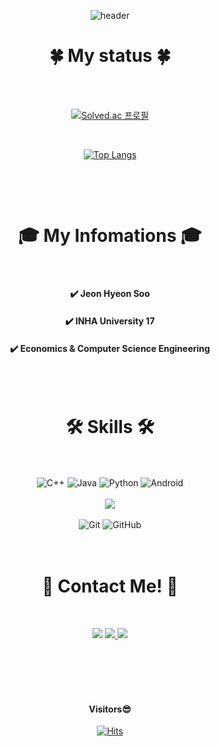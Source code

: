 <div align="center">
  
  ![header](https://capsule-render.vercel.app/api?type=waving&color=auto&height=300&section=header&text=H's%20Code&fontSize=100&animation=fadeIn&fontAlignY=30&desc=Welcome%20My%20GitHub%20Profile%20Page!&descAlignY=51&descAlign=62)
  
</div>
  
<!-- github-readme-stats.vercel.app/api/top-langs/?username=HyeonSoo-Jeon&langs_count=3 -->
# <div align="center">🍀 My status 🍀</div>
</br>
</br>  
<div align="center">
  
[![Solved.ac
프로필](http://mazassumnida.wtf/api/v2/generate_badge?boj=sop369)](https://solved.ac/sop369)

<!-- 커밋 뱃지
[![Anurag's github stats](https://github-readme-stats.vercel.app/api?username=HyeonSoo-Jeon&show_icons=true&theme=radical)](https://github.com/anuraghazra/github-readme-stats)
-->
</br>

[![Top Langs](https://github-readme-stats.vercel.app/api/top-langs/?username=HyeonSoo-Jeon&layout=compact&theme=radical)](https://github.com/anuraghazra/github-readme-stats)
</div>


&nbsp;
</br>

</br>

# <div align="center"> 🎓 My Infomations 🎓 </div>

</br>

#### <div align="center"> ✔️ Jeon Hyeon Soo </div>


#### <div align="center"> ✔️ INHA University 17 </div>


#### <div align="center"> ✔️ Economics & Computer Science Engineering </div>

</br>
</br>

# <div align="center"> 🛠️ Skills 🛠️ </div>

</br>
</br>

<div align="center">
<img alt="C++" src = "https://img.shields.io/badge/C++-00599C.svg?&style=flat&logo=c%2B%2B&logoColor=white"/> 
<img alt="Java" src = "https://img.shields.io/badge/Java-E53232.svg?&style=flat&logo=java&logoColor=white"/> 
<img alt="Python" src = "https://img.shields.io/badge/Python-3776AB.svg?&style=flat&logo=python&logoColor=white"/> 
<img alt="Android" src = "https://img.shields.io/badge/Android-3DDC84.svg?&style=flat&logo=android&logoColor=white"/>  
</div>

</br>

<div align="center">
<img src="https://img.shields.io/badge/firebase-FFCA28?style=flat&logo=firebase&logoColor=white">
</div>

</br>

<div align="center">
<img alt="Git" src = "https://img.shields.io/badge/Git-F05032.svg?&style=flat&logo=git&logoColor=white"/> 
<img alt="GitHub" src = "https://img.shields.io/badge/GitHub-181717.svg?&style=flat&logo=github&logoColor=white"/>  
</div>

</br>
</br>

# <div align="center"> 🔗 Contact Me! 🔗 </div>

</br>

<p align="center"><a href="https://https://joinmycode.tistory.com/"><img src="https://img.shields.io/badge/My tech blog-A9BCF5?style=flat&logo=GitHub Sponsors&logoColor=white&link=https://joinmycode.tistory.com"/></a> 
<a href="https://www.instagram.com/_hansthoo_official/"><img src= "https://img.shields.io/badge/instagram-E4405F.svg?&style=flat&logo=instagram&logoColor=white&link=https://www.instagram.com/_hansthoo_official/">
<a href="mailto:sop369@kakao.com"><img src="https://img.shields.io/badge/Email-FFFF09.svg?style=flat-&logo=Gmail&logoColor=white&link=mailto:sop369@kakao.com"/></a></p>

</br>
</br>
</br>
</br>

#### <div align="center"> Visitors😎</div>

<div align="center">
  
[![Hits](https://hits.seeyoufarm.com/api/count/incr/badge.svg?url=https%3A%2F%2Fgithub.com%2FHyeonSoo-Jeon&count_bg=%236760E2&title_bg=%23555555&icon=&icon_color=%23E7E7E7&title=hits&edge_flat=false)](https://hits.seeyoufarm.com)
  
</div>
